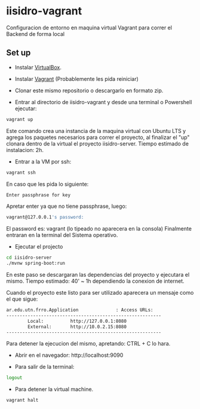 # iisidro-vagrant

Configuracion de entorno en maquina virtual Vagrant para correr el Backend de forma local

## Set up

- Instalar [VirtualBox](https://www.virtualbox.org/wiki/Downloads).

- Instalar [Vagrant](https://www.vagrantup.com/downloads.html) (Probablemente les pida reiniciar)

- Clonar este mismo repositorio o descargarlo en formato zip.

- Entrar al directorio de iisidro-vagrant y desde una terminal o Powershell ejecutar:

```bash
vagrant up
```

Este comando crea una instancia de la maquina virtual con Ubuntu LTS y agrega los paquetes necesarios para correr el proyecto, al finalizar el "up" clonara dentro de la virtual el proyecto iisidro-server.
Tiempo estimado de instalacion: 2h.

- Entrar a la VM por ssh:

```bash
vagrant ssh
```

En caso que les pida lo siguiente:

```bash
Enter passphrase for key
```

Apretar enter ya que no tiene passphrase, luego:

```bash
vagrant@127.0.0.1's password:
```

El password es: vagrant (lo tipeado no aparecera en la consola)
Finalmente entraran en la terminal del Sistema operativo.


- Ejecutar el projecto

```bash
cd iisidro-server
./mvnw spring-boot:run
```

En este paso se descargaran las dependencias del proyecto y ejecutara el mismo. Tiempo estimado: 40' ~ 1h dependiendo la conexion de internet.

Cuando el proyecto este listo para ser utilizado aparecera un mensaje como el que sigue:

```bash
ar.edu.utn.frro.Application              : Access URLs:
----------------------------------------------------------
        Local:          http://127.0.0.1:8080
        External:       http://10.0.2.15:8080
----------------------------------------------------------
```

Para detener la ejecucion del mismo, apretando: CTRL + C lo hara.


- Abrir en el navegador: http://localhost:9090

- Para salir de la terminal:

```bash
logout
```

- Para detener la virtual machine.

```bash
vagrant halt
```
